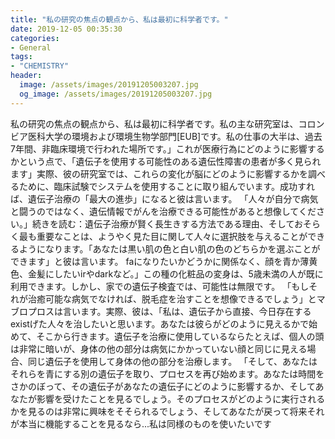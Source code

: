 ```yaml
---
title: "私の研究の焦点の観点から、私は最初に科学者です。"
date: 2019-12-05 00:35:30
categories:
- General
tags:
- "CHEMISTRY"
header:
  image: /assets/images/20191205003207.jpg
  og_image: /assets/images/20191205003207.jpg
---
```


私の研究の焦点の観点から、私は最初に科学者です。私の主な研究室は、コロンビア医科大学の環境および環境生物学部門[EUB]です。私の仕事の大半は、過去7年間、非臨床環境で行われた場所です。」これが医療行為にどのように影響するかという点で、「遺伝子を使用する可能性のある遺伝性障害の患者が多く見られます」実際、彼の研究室では、これらの変化が脳にどのように影響するかを調べるために、臨床試験でシステムを使用することに取り組んでいます。成功すれば、遺伝子治療の「最大の進歩」になると彼は言います。 「人々が自分で病気と闘うのではなく、遺伝情報でがんを治療できる可能性があると想像してください。」続きを読む：遺伝子治療が賢く長生きする方法である理由、そしておそらく最も重要なことは、ようやく見た目に関して人々に選択肢を与えることができるようになります。「あなたは黒い肌の色と白い肌の色のどちらかを選ぶことができます」と彼は言います。 faになりたいかどうかに関係なく、顔を青か薄黄色、金髪にしたいirやdarkなど。」この種の化粧品の変身は、5歳未満の人が既に利用できます。しかし、家での遺伝子検査では、可能性は無限です。 「もしそれが治癒可能な病気でなければ、脱毛症を治すことを想像できるでしょう」とマブロプロスは言います。実際、彼は、「私は、遺伝子から直接、今日存在するexistげた人々を治したいと思います。あなたは彼らがどのように見えるかで始めて、そこから行きます。遺伝子を治療に使用しているならたとえば、個人の頭は非常に暗いが、身体の他の部分は病気にかかっていない顔と同じに見える場合、同じ遺伝子を使用して身体の他の部分を治療します。 「そして、あなたはそれらを青にする別の遺伝子を取り、プロセスを再び始めます。あなたは時間をさかのぼって、その遺伝子があなたの遺伝子にどのように影響するか、そしてあなたが影響を受けたことを見るでしょう。そのプロセスがどのように実行されるかを見るのは非常に興味をそそられるでしょう、そしてあなたが戻って将来それが本当に機能することを見るなら...私は同様のものを使いたいです
